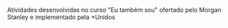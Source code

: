Atividades desenvolvidas no curso "Eu também sou" ofertado pelo Morgan Stanley e implementado pela +Unidos
